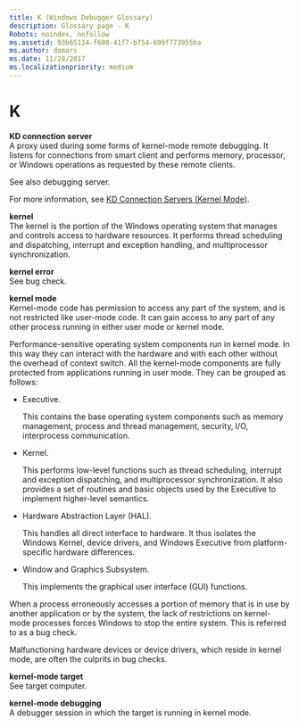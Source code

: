 ```yaml
---
title: K (Windows Debugger Glossary)
description: Glossary page - K
Robots: noindex, nofollow
ms.assetid: 93b65114-f680-41f7-b754-699f773955ba
ms.author: domars
ms.date: 11/28/2017
ms.localizationpriority: medium
---
```


# K


<span id="kd_connection_server"></span><span id="KD_CONNECTION_SERVER"></span>**KD connection server**  
A proxy used during some forms of kernel-mode remote debugging. It listens for connections from smart client and performs memory, processor, or Windows operations as requested by these remote clients.

See also debugging server.

For more information, see [KD Connection Servers (Kernel Mode)](kd-connection-servers--kernel-mode-.md).

<span id="kernel"></span><span id="KERNEL"></span>**kernel**  
The kernel is the portion of the Windows operating system that manages and controls access to hardware resources. It performs thread scheduling and dispatching, interrupt and exception handling, and multiprocessor synchronization.

<span id="kernel_error"></span><span id="KERNEL_ERROR"></span>**kernel error**  
See bug check.

<span id="kernel_mode"></span><span id="KERNEL_MODE"></span>**kernel mode**  
Kernel-mode code has permission to access any part of the system, and is not restricted like user-mode code. It can gain access to any part of any other process running in either user mode or kernel mode.

Performance-sensitive operating system components run in kernel mode. In this way they can interact with the hardware and with each other without the overhead of context switch. All the kernel-mode components are fully protected from applications running in user mode. They can be grouped as follows:

-   Executive.

    This contains the base operating system components such as memory management, process and thread management, security, I/O, interprocess communication.

-   Kernel.

    This performs low-level functions such as thread scheduling, interrupt and exception dispatching, and multiprocessor synchronization. It also provides a set of routines and basic objects used by the Executive to implement higher-level semantics.

-   Hardware Abstraction Layer (HAL).

    This handles all direct interface to hardware. It thus isolates the Windows Kernel, device drivers, and Windows Executive from platform-specific hardware differences.

-   Window and Graphics Subsystem.

    This implements the graphical user interface (GUI) functions.

When a process erroneously accesses a portion of memory that is in use by another application or by the system, the lack of restrictions on kernel-mode processes forces Windows to stop the entire system. This is referred to as a bug check.

Malfunctioning hardware devices or device drivers, which reside in kernel mode, are often the culprits in bug checks.

<span id="kernel_mode_target"></span><span id="KERNEL_MODE_TARGET"></span>**kernel-mode target**  
See target computer.

<span id="kernel_mode_debugging"></span><span id="KERNEL_MODE_DEBUGGING"></span>**kernel-mode debugging**  
A debugger session in which the target is running in kernel mode.

 

 





